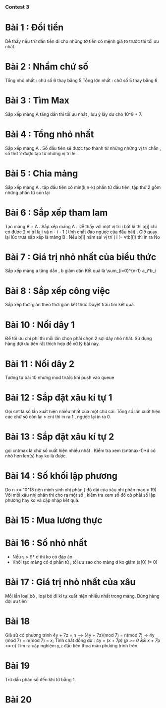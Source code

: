 ### Contest 3
# Bài 1 : Đổi tiền 
Dễ thấy nếu trừ dần tiền đi cho những tờ tiền có mệnh giá to trước thì tối ưu nhất.
# Bài 2 : Nhầm chứ số
Tổng nhỏ nhất : chứ số 6 thay bằng 5
Tổng lớn nhất : chữ số 5 thay bằng 6
# Bài 3 : Tìm Max
Sắp xếp mảng A tăng dần thì tối ưu nhất , lưu ý lấy dư cho 10^9 + 7.
# Bài 4 : Tổng nhỏ nhất
Sắp xếp mảng A . Số đầu tiên sẽ được tạo thành từ những những vị trí chẵn , số thứ 2 được tạo từ những vị trí lẻ.
# Bài 5 : Chia mảng
Sắp xếp mảng A . tập đầu tiên có min(k,n-k) phần tử đầu tiên, tập thứ 2 gồm những phần tử còn lại
# Bài 6 : Sắp xếp tham lam
Tạo mảng B = A .
Sắp xếp mảng A . Dễ thấy với một vị trí i bất kì thì a[i] chỉ có được 2 vị trí là i và n - i - 1 ( tính chất đảo ngược của đầu bài) . 
Giờ quay lại lúc trưa sắp xếp là mảng B . Nếu b[i] nằm sai vị trí ( i != vtb[i]) thì in ra No
# Bài 7 : Giá trị nhỏ nhất của biểu thức
Sắp xếp mảng a tăng dần , b giảm dần
Kết quả là \sum_{i=0}^{n-1} a_i*b_i
# Bài 8 : Sắp xếp công việc
Sắp xếp thời gian theo thời gian kết thúc
Duyệt trâu tìm kết quả
# Bài 10 : Nối dây 1 
Để tối ưu chi phí thì mỗi lần chọn phải chọn 2 sợi dây nhỏ nhất.
Sử dụng hàng đợi ưu tiên rất thích hợp để xử lý bài này.
# Bài 11 : Nối dây 2
Tương tự bài 10 nhưng mod trước khi push vào queue
# Bài 12 : Sắp đặt xâu kí tự 1
Gọi cnt là số lần xuất hiện nhiều nhất của một chữ cái.
Tổng số lần xuất hiện các chữ số còn lại > cnt thì in ra 1 , ngược lại in ra 0.
# Bài 13 : Sắp đặt xâu kí tự 2
gọi cntmax là chữ số xuất hiện nhiều nhất . Kiểm tra xem (cntmax-1)*d có nhỏ hơn len(s) hay ko là được.
# Bài 14 : Số khối lập phương
Do n <= 10^18 nên mình sinh nhị phân ( độ dài của xâu nhị phân max = 19)
Với mỗi xâu nhị phân thì cho ra một số , kiểm tra xem số đó cỏ phải số lập phương hay ko và cập nhập kết quả.
# Bài 15 : Mua lương thực
# Bài 16 : Số nhỏ nhất
- Nếu s > 9* d thì ko có đáp án
- Khởi tạo mảng có d phần tử , tối ưu sao cho mảng d ko giảm (a[0] != 0)
# Bài 17 : Giá trị nhỏ nhất của xâu
Mỗi lần loại bỏ , loại bỏ đi kí tự xuất hiện nhiều nhất trong mảng.
Dùng hàng đợi ưu tiên
# Bài 18
Giả sử có phương trình 
4y + 7z = n --> (4y + 7z)(mod 7) = n(mod 7)
-> 4y (mod 7) = n(mod 7) = x;
Tính chất đồng dư : 4y = (x + 7*p) 
(p >= 0 && x + 7*p <= n)
Tìm ra cặp nghiệm y,z đầu tiên thỏa mãn phương trình trên.
# Bài 19
Trừ dần phân số đến khi tử bằng 1. 
# Bài 20
